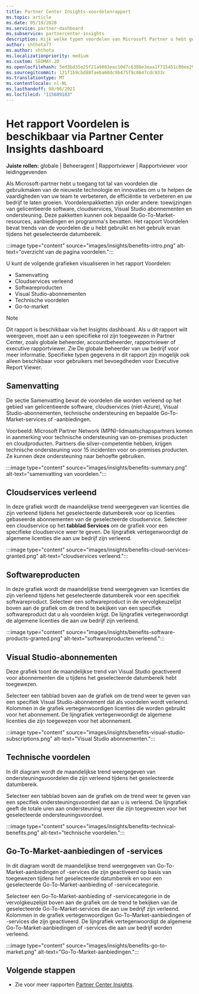 ```yaml
---
title: Partner Center Insights-voordelenrapport
ms.topic: article
ms.date: 05/19/2020
ms.service: partner-dashboard
ms.subservice: partnercenter-insights
description: Kijk welke typen voordelen van Microsoft Partner u hebt gekregen om uw bedrijf te vergroten, de efficiëntie te verbeteren en de vaardigheden van uw team te verbeteren.
author: shthota77
ms.author: shthota
ms.localizationpriority: medium
ms.custom: SEOMAY.20
ms.openlocfilehash: 5ed3bd35e25f21a9803eac10d7c6308e3eaa1f715451c00ee2943e92533fc4d2
ms.sourcegitcommit: 121f1b9cbd88faeba60dc9b475f9c0647cdc933c
ms.translationtype: MT
ms.contentlocale: nl-NL
ms.lasthandoff: 08/06/2021
ms.locfileid: "115689183"
---
```

# <a name="benefits-report-available-from-the-partner-center-insights-dashboard"></a>Het rapport Voordelen is beschikbaar via Partner Center Insights dashboard

**Juiste rollen:** globale | Beheeragent | Rapportviewer | Rapportviewer voor leidinggevenden

Als Microsoft-partner hebt u toegang tot tal van voordelen die gebruikmaken van de nieuwste technologie en innovaties om u te helpen de vaardigheden van uw team te verbeteren, de efficiëntie te verbeteren en uw bedrijf te laten groeien. Voordelenpakketten zijn onder andere: toewijzingen van gelicentieerde software, cloudservices, Visual Studio abonnementen en ondersteuning. Deze pakketten kunnen ook bepaalde Go-To-Market-resources, aanbiedingen en programma's bevatten. Het rapport Voordelen bevat trends van de voordelen die u hebt gebruikt en het gebruik ervan tijdens het geselecteerde datumbereik.

:::image type="content" source="images/insights/benefits-intro.png" alt-text="overzicht van de pagina voordelen.":::

U kunt de volgende grafieken visualiseren in het rapport Voordelen:

- Samenvatting
- Cloudservices verleend
- Softwareproducten
- Visual Studio-abonnementen
- Technische voordelen
- Go-to-market

 > [!NOTE]
 > Dit rapport is beschikbaar via het Insights dashboard. Als u dit rapport wilt weergeven, moet aan u een specifieke rol zijn toegewezen in Partner Center, zoals globale beheerder, accountbeheerder, rapportviewer of executive rapportviewer. Zie De globale beheerder van uw bedrijf voor meer informatie. Specifieke typen gegevens in dit rapport zijn mogelijk ook alleen beschikbaar voor gebruikers met bevoegdheden voor Executive Report Viewer.

## <a name="summary"></a>Samenvatting

De sectie Samenvatting bevat de voordelen die worden verleend op het gebied van gelicentieerde software, cloudservices (niet-Azure), Visual Studio-abonnementen, technische ondersteuning en bepaalde Go-To-Market-services of -aanbiedingen.

Voorbeeld: Microsoft Partner Network (MPN)-lidmaatschapspartners komen in aanmerking voor technische ondersteuning van on-premises producten en cloudproducten. Partners die silver-competentie hebben, krijgen technische ondersteuning voor 15 incidenten voor on-premises producten. Ze kunnen deze ondersteuning naar behoefte gebruiken. 

:::image type="content" source="images/insights/benefits-summary.png" alt-text="samenvatting van voordelen.":::

## <a name="cloud-services-granted"></a>Cloudservices verleend

In deze grafiek wordt de maandelijkse trend weergegeven van licenties die zijn verleend tijdens het geselecteerde datumbereik voor op licenties gebaseerde abonnementen van de geselecteerde cloudservice.
Selecteer een cloudservice op het **tabblad Services** om de grafiek voor een specifieke cloudservice weer te geven. De lijngrafiek vertegenwoordigt de algemene licenties die aan uw bedrijf zijn verleend.

:::image type="content" source="images/insights/benefits-cloud-services-granted.png" alt-text="cloudservices verleend.":::

## <a name="software-products"></a>Softwareproducten

In deze grafiek wordt de maandelijkse trend weergegeven van licenties die zijn verleend tijdens het geselecteerde datumbereik voor een specifiek softwareproduct. Selecteer een softwareproduct in de vervolgkeuzelijst boven aan de grafiek om de trend te bekijken van een specifiek softwareproduct dat u als voordelen krijgt. De lijngrafiek vertegenwoordigt de algemene licenties die aan uw bedrijf zijn verleend.

:::image type="content" source="images/insights/benefits-software-products-granted.png" alt-text="softwareproducten verleend.":::

## <a name="visual-studio-subscriptions"></a>Visual Studio-abonnementen

Deze grafiek toont de maandelijkse trend van Visual Studio geactiveerd voor abonnementen die u tijdens het geselecteerde datumbereik hebt toegewezen.

Selecteer een tabblad boven aan de grafiek om de trend weer te geven van een specifiek Visual Studio-abonnement dat als voordelen wordt verleend. Kolommen in de grafiek vertegenwoordigen licenties die worden gebruikt voor het abonnement. De lijngrafiek vertegenwoordigt de algemene licenties die zijn toegewezen voor het abonnement.

:::image type="content" source="images/insights/benefits-visual-studio-subscriptions.png" alt-text="Visual Studio abonnementen.":::

## <a name="technical-benefits"></a>Technische voordelen

In dit diagram wordt de maandelijkse trend weergegeven van ondersteuningsvoordelen die zijn verleend tijdens het geselecteerde datumbereik.

Selecteer een tabblad boven aan de grafiek om de trend weer te geven van een specifiek ondersteuningsvoordeel dat aan u is verleend. De lijngrafiek geeft de totale uren aan ondersteuning weer die zijn toegewezen voor het geselecteerde ondersteuningsvoordeel.

:::image type="content" source="images/insights/benefits-technical-benefits.png" alt-text="technische voordelen.":::

## <a name="go-to-market-offers-or-services"></a>Go-To-Market-aanbiedingen of -services

In dit diagram wordt de maandelijkse trend weergegeven van Go-To-Market-aanbiedingen of -services die zijn geactiveerd op basis van toegewezen tijdens het geselecteerde datumbereik en voor een geselecteerde Go-To-Market-aanbieding of -servicecategorie.

Selecteer een Go-To-Market-aanbieding of -servicecategorie in de vervolgkeuzelijst boven aan de grafiek om de trend te bekijken van de geselecteerde Go-To-Market-services die aan uw bedrijf zijn verleend. Kolommen in de grafiek vertegenwoordigen Go-To-Market-aanbiedingen of -services die zijn geactiveerd. De lijngrafiek vertegenwoordigt de algemene Go-To-Market-aanbiedingen of -services die aan uw bedrijf worden verleend.

:::image type="content" source="images/insights/benefits-go-to-market.png" alt-text="Go-To-Market-aanbiedingen.":::

## <a name="next-steps"></a>Volgende stappen

- Zie voor meer rapporten [Partner Center Insights](partner-center-insights.md).
